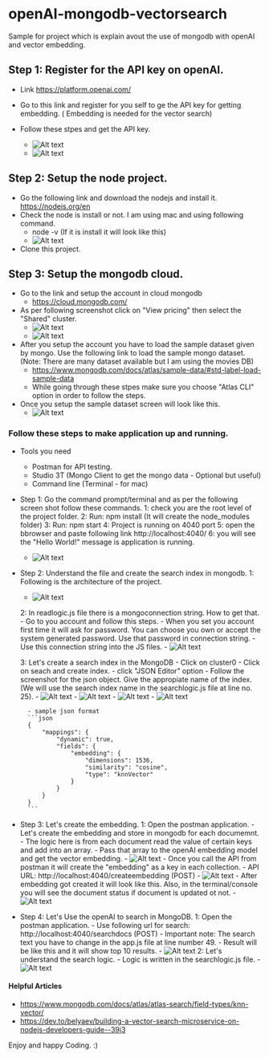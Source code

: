 # openAI-mongodb-vectorsearch
Sample for project which is explain avout the use of mongodb with openAI and vector embedding.

## Step 1: Register for the API key on openAI.
- Link https://platform.openai.com/
- Go to this link and register for you self to ge the API key for getting embedding. ( Embedding is needed for the vector search)
- Follow these stpes and get the API key.

    - ![Alt text](/Readme-images/ai-image-1.png)
    - ![Alt text](/Readme-images/ai-image-2.png)

## Step 2: Setup the node project.
- Go the following link and download the nodejs and install it. https://nodejs.org/en
- Check the node is install or not. I am using mac and using following command.
    - node -v (If it is install it will look like this)
    - ![Alt text](/Readme-images/ai-image-3.png)
- Clone this project.

## Step 3: Setup the mongodb cloud.
- Go to the link and setup the account in cloud mongodb
    - https://cloud.mongodb.com/
- As per following screenshot click on "View pricing" then select the "Shared" cluster.
    - ![Alt text](/Readme-images/ai-image-4.png)
    - ![Alt text](/Readme-images/ai-image-5.png)
- After you setup the account you have to load the sample dataset given by mongo. Use the following link to load the sample mongo dataset. (Note: There are many dataset available but I am using the movies DB)
    - https://www.mongodb.com/docs/atlas/sample-data/#std-label-load-sample-data
    - While going through these stpes make sure you choose "Atlas CLI" option in order to follow the steps.
- Once you setup the sample dataset screen will look like this.
    - ![Alt text](/Readme-images/ai-image-6.png)


### Follow these steps to make application up and running.
- Tools you need
    - Postman for API testing.
    - Studio 3T (Mongo Client to get the mongo data - Optional but useful)
    - Command line (Terminal - for mac)

- Step 1: Go the command prompt/terminal and as per the following screen shot follow these commands.
     1: check you are the root level of the project folder.
     2: Run: npm install (It will create the node_modules folder)
     3: Run: npm start
     4: Project is running on 4040 port
     5: open the bbrowser and paste following link http://localhost:4040/
     6: you will see the "Hello World!" message is application is running.

    - ![Alt text](/Readme-images/ai-image-7.png)

- Step 2: Understand the file and create the search index in mongodb.
    1: Following is the architecture of the project.

     - ![Alt text](/Readme-images/ai-image-8.png)

    2: In readlogic.js file there is a mongoconnection string. How to get that.
        - Go to you account and follow this steps.
        - When you set you account first time it will ask for password. You can choose you own or accept the system generated password. Use that password in connection string.
        - Use this connection string into the JS files.
        - ![Alt text](/Readme-images/ai-image-9.png)

    3: Let's create a search index in the MongoDB
        - Click on cluster0
        - Click on seach and create index.
        - click "JSON Editor" option
        - Follow the screenshot for the json object. Give the appropiate name of the index. (We will use the search index name in the searchlogic.js file at line no. 25).
        - ![Alt text](/Readme-images/ai-image-10.png)
        - ![Alt text](/Readme-images/ai-image-11.png)
        - ![Alt text](/Readme-images/ai-image-12.png)
        - ![Alt text](/Readme-images/ai-image-13.png)

        - sample json format
        ```json
        {
            "mappings": {
                "dynamic": true,
                "fields": {
                    "embedding": {
                        "dimensions": 1536,
                        "similarity": "cosine",
                        "type": "knnVector"
                    }
                }
            }
        }
        ```
        

- Step 3: Let's create the embedding.
    1: Open the postman application.
        - Let's create the embedding and store in mongodb for each documemnt.
        - The logic here is from each document read the value of certain keys and add into an array. 
        - Pass that array to the openAI embedding model and get the vector embedding.
        - ![Alt text](/Readme-images/ai-image-16.png)
        - Once you call the API from postman it will create the "embedding" as a key in each collection.
        - API URL: http://localhost:4040/createembedding (POST)
        - ![Alt text](/Readme-images/ai-image-14.png)
        - After embedding got created it will look like this. Also, in the terminal/console you will see the document status if document is updated ot not.
        - ![Alt text](/Readme-images/ai-image-17.png)

- Step 4: Let's Use the openAI to search in MongoDB.
    1: Open the postman application.
        - Use following url for search: http://localhost:4040/searchdocs (POST)
        - Important note: The search text you have to change in the app.js file at line number 49.
        - Result will be like this and it will show top 10 results.
        - ![Alt text](/Readme-images/ai-image-15.png)
    2: Let's understand the search logic.
        - Logic is written in the searchlogic.js file.
        - ![Alt text](/Readme-images/ai-image-18.png)

#### Helpful Articles
- https://www.mongodb.com/docs/atlas/atlas-search/field-types/knn-vector/
- https://dev.to/belyaev/building-a-vector-search-microservice-on-nodejs-developers-guide--39j3

Enjoy and happy Coding. :)


